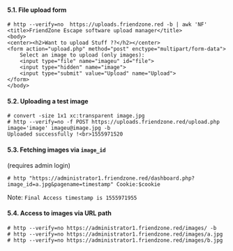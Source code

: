 #### 5.1. File upload form

```
# http --verify=no  https://uploads.friendzone.red -b | awk 'NF'
<title>FriendZone Escape software upload manager</title>
<body>
<center><h2>Want to upload Stuff ??</h2></center>
<form action="upload.php" method="post" enctype="multipart/form-data">
    Select an image to upload (only images):
    <input type="file" name="imageu" id="file">
    <input type="hidden" name="image">
    <input type="submit" value="Upload" name="Upload">
</form>
</body>
```

#### 5.2. Uploading a test image

```
# convert -size 1x1 xc:transparent image.jpg
# http --verify=no -f POST https://uploads.friendzone.red/upload.php image='image' imageu@image.jpg -b
Uploaded successfully !<br>1555971520
```

#### 5.3. Fetching images via `image_id`

(requires admin login)

```
# http "https://administrator1.friendzone.red/dashboard.php?image_id=a.jpg&pagename=timestamp" Cookie:$cookie
```
Note: `Final Access timestamp is 1555971955`


#### 5.4. Access to images via URL path
```
# http --verify=no https://administrator1.friendzone.red/images/ -b
# http --verify=no https://administrator1.friendzone.red/images/a.jpg
# http --verify=no https://administrator1.friendzone.red/images/b.jpg
```

